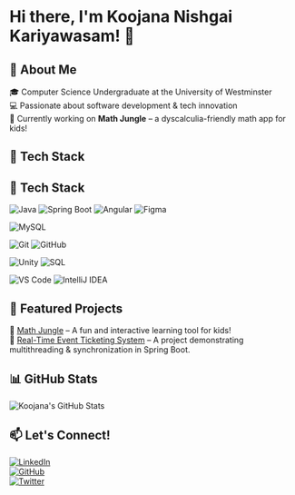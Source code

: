 # Hi there, I'm Koojana Nishgai Kariyawasam! 👋



## 🚀 About Me
🎓 Computer Science Undergraduate at the University of Westminster  
💻 Passionate about software development & tech innovation  
🎯 Currently working on **Math Jungle** – a dyscalculia-friendly math app for kids!  


## 🔧 Tech Stack
## 🔧 Tech Stack
![Java](https://img.shields.io/badge/Java-ED8B00?style=for-the-badge&logo=java&logoColor=white)
![Spring Boot](https://img.shields.io/badge/Spring_Boot-6DB33F?style=for-the-badge&logo=spring&logoColor=white)
![Angular](https://img.shields.io/badge/Angular-DD0031?style=for-the-badge&logo=angular&logoColor=white)
![Figma](https://img.shields.io/badge/Figma-F24E1E?style=for-the-badge&logo=figma&logoColor=white)

![MySQL](https://img.shields.io/badge/MySQL-%234479A1?style=for-the-badge&logo=mysql&logoColor=white)


![Git](https://img.shields.io/badge/Git-%23F05032?style=for-the-badge&logo=git&logoColor=white)
![GitHub](https://img.shields.io/badge/GitHub-%23121011?style=for-the-badge&logo=github&logoColor=white)

![Unity](https://img.shields.io/badge/Unity-%23000000?style=for-the-badge&logo=unity&logoColor=white)
![SQL](https://img.shields.io/badge/SQL-%23447A8C?style=for-the-badge&logo=sqlite&logoColor=white)


![VS Code](https://img.shields.io/badge/VS_Code-%23007ACC?style=for-the-badge&logo=visual-studio-code&logoColor=white)
![IntelliJ IDEA](https://img.shields.io/badge/IntelliJ_IDEA-%23000000?style=for-the-badge&logo=intellij-idea&logoColor=white)

## 📌 Featured Projects
🔹 [Math Jungle](https://github.com/KoojanaN/math-jungle) – A fun and interactive learning tool for kids!  
🔹 [Real-Time Event Ticketing System](https://github.com/KoojanaN/ticketing-system) – A project demonstrating multithreading & synchronization in Spring Boot.

## 📊 GitHub Stats
![Koojana's GitHub Stats](https://github-readme-stats.vercel.app/api?username=KoojanaN&show_icons=true&theme=radical)



## 📫 Let's Connect!
[![LinkedIn](https://img.shields.io/badge/LinkedIn-0077B5?style=for-the-badge&logo=linkedin&logoColor=white)](https://www.linkedin.com/in/yourprofile/)  
[![GitHub](https://img.shields.io/badge/GitHub-181717?style=for-the-badge&logo=github&logoColor=white)](https://github.com/KoojanaN)  
[![Twitter](https://img.shields.io/badge/Twitter-1DA1F2?style=for-the-badge&logo=twitter&logoColor=white)](https://twitter.com/yourusername)
